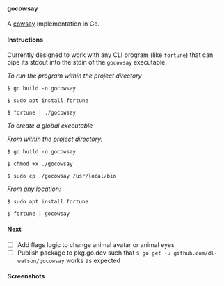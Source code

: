 #### gocowsay

A [cowsay](https://en.wikipedia.org/wiki/Cowsay) implementation in Go. 

#### Instructions

Currently designed to work with any CLI program (like `fortune`) that can pipe its stdout into the stdin of the `gocowsay` executable. 

*To run the program within the project directory*
```
$ go build -o gocowsay
```

```
$ sudo apt install fortune
```

```
$ fortune | ./gocowsay
```


*To create a global executable*

_From within the project directory:_
```
$ go build -o gocowsay
```

```
$ chmod +x ./gocowsay
```

```
$ sudo cp ./gocowsay /usr/local/bin
```

_From any location:_
```
$ sudo apt install fortune
```

```
$ fortune | gocowsay
```

#### Next 
- [ ] Add flags logic to change animal avatar or animal eyes
- [ ] Publish package to pkg.go.dev such that `$ go get -u github.com/dl-watson/gocowsay` works as expected

#### Screenshots